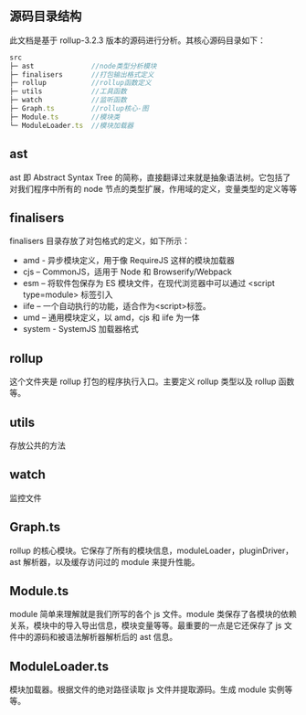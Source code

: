 ## 源码目录结构

此文档是基于 rollup-3.2.3 版本的源码进行分析。其核心源码目录如下：

```JavaScript
src
├─ ast              //node类型分析模块
├─ finalisers       //打包输出格式定义
├─ rollup           //rollup函数定义
├─ utils            //工具函数
├─ watch            //监听函数
├─ Graph.ts         //rollup核心-图
├─ Module.ts        //模块类
└─ ModuleLoader.ts  //模块加载器
```

## ast

ast 即 Abstract Syntax Tree 的简称，直接翻译过来就是抽象语法树。它包括了对我们程序中所有的 node 节点的类型扩展，作用域的定义，变量类型的定义等等

## finalisers

finalisers 目录存放了对包格式的定义，如下所示：

- amd - 异步模块定义，用于像 RequireJS 这样的模块加载器
- cjs – CommonJS，适用于 Node 和 Browserify/Webpack
- esm – 将软件包保存为 ES 模块文件，在现代浏览器中可以通过 \<script type=module> 标签引入
- iife – 一个自动执行的功能，适合作为\<script>标签。
- umd – 通用模块定义，以 amd，cjs 和 iife 为一体
- system - SystemJS 加载器格式

## rollup

这个文件夹是 rollup 打包的程序执行入口。主要定义 rollup 类型以及 rollup 函数等。

## utils

存放公共的方法

## watch

监控文件

## Graph.ts

rollup 的核心模块。它保存了所有的模块信息，moduleLoader，pluginDriver，ast 解析器，以及缓存访问过的 module 来提升性能。

## Module.ts

module 简单来理解就是我们所写的各个 js 文件。module 类保存了各模块的依赖关系，模块中的导入导出信息，模块变量等等。最重要的一点是它还保存了 js 文件中的源码和被语法解析器解析后的 ast 信息。

## ModuleLoader.ts

模块加载器。根据文件的绝对路径读取 js 文件并提取源码。生成 module 实例等等。
